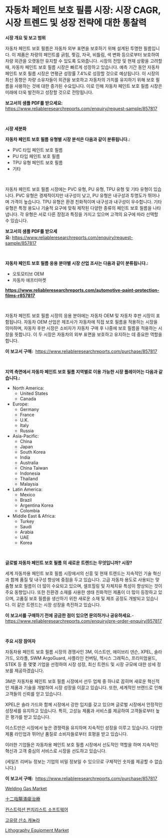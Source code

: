 <p><h1>자동차 페인트 보호 필름 시장: 시장 CAGR, 시장 트렌드 및 성장 전략에 대한 통찰력</h1></p><p><strong>시장 개요 및 보고 범위</strong></p>
<p><p>자동차 페인트 보호 필름은 자동차 외부 표면을 보호하기 위해 설계된 투명한 필름입니다. 이 제품은 차량의 페인트를 긁힘, 찢김, 자국, 비틀림, 색 변화 등으로부터 보호하여 차량 외관을 오랫동안 유지할 수 있도록 도와줍니다. 시장의 전망 및 현재 상황을 고려할 때, 자동차 페인트 보호 필름 시장은 빠르게 성장하고 있습니다. 예측 기간 동안 자동차 페인트 보호 필름 시장은 연평균 성장률 7.4%로 성장할 것으로 예상됩니다. 이 시장의 최신 동향은 차량 소유자들이 외관을 보호하고 자동차의 가치를 유지하기 위해 보호 필름을 사용하는 것에 대한 증가된 수요입니다. 이로 인해 자동차 페인트 보호 필름 시장은 미래에 더욱 발전하고 성장할 것으로 전망됩니다.</p></p>
<p><strong>보고서의 샘플 PDF를 받으세요:</strong> <a href="https://www.reliableresearchreports.com/enquiry/request-sample/857817">https://www.reliableresearchreports.com/enquiry/request-sample/857817</a></p>
<p>&nbsp;</p>
<p><strong>시장 세분화</strong></p>
<p><strong>자동차 페인트 보호 필름 유형별 시장 분석은 다음과 같이 분류됩니다.:</strong></p>
<p><ul><li>PVC 타입 페인트 보호 필름</li><li>PU 타입 페인트 보호 필름</li><li>TPU 유형 페인트 보호 필름</li><li>기타</li></ul></p>
<p>&nbsp;</p>
<p><p>자동차 페인트 보호 필름 시장에는 PVC 유형, PU 유형, TPU 유형 및 기타 유형이 있습니다. PVC 유형은 경제적이지만 내구성이 낮고, PU 유형은 내구성과 투명도가 뛰어나며 가격이 높습니다. TPU 유형은 환경 친화적이며 내구성과 내구성이 우수합니다. 기타 유형은 특정 용도나 기술적 요구에 맞춰 제작된 다양한 종류의 페인트 보호 필름을 나타냅니다. 각 유형은 서로 다른 장점과 특징을 가지고 있으며 고객의 요구에 따라 선택할 수 있습니다.</p></p>
<p><strong>보고서의 샘플 PDF를 받으세요:</strong>&nbsp;<a href="https://www.reliableresearchreports.com/enquiry/request-sample/857817">https://www.reliableresearchreports.com/enquiry/request-sample/857817</a></p>
<p>&nbsp;</p>
<p><strong> 자동차 페인트 보호 필름 응용 분야별 시장 산업 조사는 다음과 같이 분류됩니다.:</strong></p>
<p><ul><li>오토모티브 OEM</li><li>자동차 애프터마켓</li></ul></p>
<p><strong><a href="https://www.reliableresearchreports.com/automotive-paint-protection-films-r857817">https://www.reliableresearchreports.com/automotive-paint-protection-films-r857817</a></strong></p>
<p>&nbsp;</p>
<p><p>자동차 페인트 보호 필름 시장의 응용 분야에는 자동차 OEM 및 자동차 후판 시장이 포함됩니다. 자동차 OEM 산업은 제조사가 자동차에 직접 보호 필름을 적용하는 시장을 의미하며, 자동차 후판 시장은 소비자가 자동차 구매 후 나중에 보호 필름을 적용하는 시장을 뜻합니다. 이 두 시장은 자동차의 외부 표면을 보호하고 유지하는 데 중요한 역할을 합니다.</p></p>
<p><strong>이 보고서 구매:</strong>&nbsp; <a href="https://www.reliableresearchreports.com/purchase/857817">https://www.reliableresearchreports.com/purchase/857817</a></p>
<p>&nbsp;</p>
<p><strong>지역 측면에서 자동차 페인트 보호 필름 지역별로 이용 가능한 시장 플레이어는 다음과 같습니다.:</strong></p>
<p><ul>
    <li>
        North America:
        <ul>
            <li>United States</li>
            <li>Canada</li>
        </ul>
    </li>
    <li>
        Europe:
        <ul>
            <li>Germany</li>
            <li>France</li>
            <li>U.K.</li>
            <li>Italy</li>
            <li>Russia</li>
        </ul>
    </li>
    <li>
        Asia-Pacific:
        <ul>
            <li>China</li>
            <li>Japan</li>
            <li>South Korea</li>
            <li>India</li>
            <li>Australia</li>
            <li>China Taiwan</li>
            <li>Indonesia</li>
            <li>Thailand</li>
            <li>Malaysia</li>
        </ul>
    </li>
    <li>
        Latin America:
        <ul>
            <li>Mexico</li>
            <li>Brazil</li>
            <li>Argentina Korea</li>
            <li>Colombia</li>
        </ul>
    </li>
    <li>
        Middle East & Africa:
        <ul>
            <li>Turkey</li>
            <li>Saudi</li>
            <li>Arabia</li>
            <li>UAE</li>
            <li>Korea</li>
        </ul>
    </li>
    </ul></p>
<p>&nbsp;</p>
<p><strong>글로벌 자동차 페인트 보호 필름 의 새로운 트렌드는 무엇입니까? 시장?</strong></p>
<p><p>세계 자동차용 페인트 보호 필름 시장에서의 신흥 및 현재 트렌드는 지속적인 기술 혁신과 함께 품질 및 내구성 향상에 중점을 두고 있습니다. 고급 자동차 용도로 사용되는 맞춤형 보호 필름이 더 많이 수요되고 있으며, 셀프힐링 및 자체치유 특성이 향상되는 것이 주요 동향입니다. 또한 친환경 소재를 사용한 생태 친화적인 제품이 더 많이 등장하고 있으며, 고품질 보호 필름을 생산하기 위한 새로운 소재 및 제조 공정도 개발되고 있습니다. 이 같은 트렌드는 시장 성장을 촉진하고 있습니다.</p></p>
<p><strong>이 보고서를 구매하기 전에 궁금한 점이 있으면 문의하거나 공유하세요.</strong>- <a href="https://www.reliableresearchreports.com/enquiry/pre-order-enquiry/857817">https://www.reliableresearchreports.com/enquiry/pre-order-enquiry/857817</a></p>
<p>&nbsp;</p>
<p><strong>주요 시장 참여자</strong></p>
<p><p>자동차용 페인트 보호 필름 시장의 경쟁사인 3M, 이스트만, 에이브리 덴슨, XPEL, 솔라 가드, 오라폴, SWM ArgoGuard, 샤플라인 컨버팅, 헥시스 그래픽스, 프리미엄쉴드, STEK 등 중 몇몇 기업을 선정하여 시장 성장, 최신 트렌드 및 시장 규모에 대한 상세 정보를 제공하겠습니다.</p><p>3M은 자동차용 페인트 보호 필름 시장에서 선두 업체 중 하나로 꼽히며 새로운 혁신적인 제품과 기술을 개발하여 시장 성장을 이끌고 있습니다. 또한, 세계적인 브랜드로 인해 고객들의 신뢰를 얻고 있습니다.</p><p>XPEL은 솔라 가드와 함께 시장에서 강한 입지를 갖고 있으며 글로벌 시장에서 안정적인 성장세를 유지하고 있습니다. 특히, 고성능 제품과 서비스를 제공하여 고객들로부터 높은 평가를 받고 있습니다.</p><p>이스트만은 시장에서 높은 경쟁력을 유지하며 지속적인 성장을 이루고 있습니다. 다양한 제품 라인업과 뛰어난 품질로 소비자들로부터 호평을 받고 있습니다.</p><p>이러한 기업들은 자동차용 페인트 보호 필름 시장에서 선도적인 역할을 하며 지속적인 혁신과 고객 중심의 서비스로 시장을 선도하고 있습니다.</p><p>(세일즈 리버뉴 정보는 기업의 비밀 정보일 수 있으므로 구체적인 숫자를 제공할 수 없습니다.)</p></p>
<p><strong>이 보고서 구매:</strong>&nbsp;&nbsp;<a href="https://www.reliableresearchreports.com/purchase/857817">https://www.reliableresearchreports.com/purchase/857817</a></p>
<p><p><a href="https://issuu.com/reportprime-2/docs/welding-gas-market-size-2030.pptx">Welding Gas Market</a></p><p><a href="https://github.com/EmoryYundt1935/Market-Research-Report-List-1/blob/main/632249520845.md">十二指腸潰瘍治療</a></p><p><a href="https://github.com/xvz497517413/Market-Research-Report-List-1/blob/main/362371819325.md">컨스트럭션 펀치리스트 소프트웨어</a></p><p><a href="https://github.com/vskv4779xr1/Market-Research-Report-List-1/blob/main/368100219326.md">고유량 산소 캐뉼라</a></p><p><a href="https://github.com/juancolorado15/Market-Research-Report-List-2/blob/main/lithography-equipment-market.md">Lithography Equipment Market</a></p></p>
